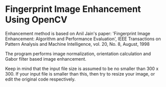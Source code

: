 # Fingerprint Image Enhancement Using OpenCV

Enhancement method is based on Anil Jain's paper:
'Fingerprint Image Enhancement: Algorithm and Performance Evaluation', IEEE Transactions on Pattern Analysis and Machine Intelligence, vol. 20, No. 8, August, 1998

The program performs image normalization, orientation calculation and Gabor filter based image enhancement. 

Keep in mind that the input file size is assumed to be no smaller than 300 x 300. If your input file is smaller than this, then try to resize your image, or edit the original code respectively. 
